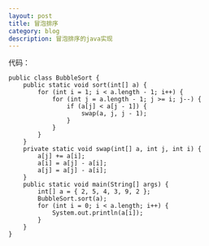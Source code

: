 ```yaml
---
layout: post
title: 冒泡排序
category: blog
description: 冒泡排序的java实现
---
```


代码：

	public class BubbleSort {
	    public static void sort(int[] a) {
	        for (int i = 1; i < a.length - 1; i++) {
	            for (int j = a.length - 1; j >= i; j--) {
	                if (a[j] < a[j - 1]) {
	                    swap(a, j, j - 1);
	                }
	            }
	        }
	    }
	    private static void swap(int[] a, int j, int i) {
	        a[j] += a[i];
	        a[i] = a[j] - a[i];
	        a[j] = a[j] - a[i];
	    }
	    public static void main(String[] args) {
	        int[] a = { 2, 5, 4, 3, 9, 2 };
	        BubbleSort.sort(a);
	        for (int i = 0; i < a.length; i++) {
	            System.out.println(a[i]);
	        }
	    }
	}
